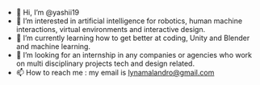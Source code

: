 - 👋 Hi, I’m @yashii19
- 👀 I’m interested in artificial intelligence for robotics, human machine interactions, virtual environments and interactive design.
- 🌱 I’m currently learning how to get better at coding, Unity and Blender and machine learning.
- 💞️ I’m looking for an internship in any companies or agencies who work on multi disciplinary projects tech and design related.
- 📫 How to reach me : my email is lynamalandro@gmail.com

<!---
yashii19/yashii19 is a ✨ special ✨ repository because its `README.md` (this file) appears on your GitHub profile.
You can click the Preview link to take a look at your changes.
--->
